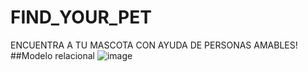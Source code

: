 # FIND_YOUR_PET
ENCUENTRA A TU MASCOTA CON AYUDA DE PERSONAS AMABLES!
##Modelo relacional 
![image](https://github.com/angelbri/FIND_YOUR_PET/assets/173078781/e3c6d25c-285b-4bbe-9857-37c5d404a550)

